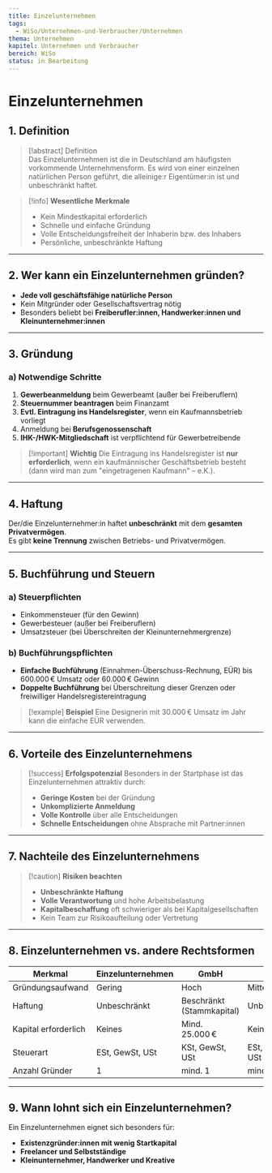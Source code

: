 ```yaml
---
title: Einzelunternehmen
tags:
  - WiSo/Unternehmen-und-Verbraucher/Unternehmen
thema: Unternehmen
kapitel: Unternehmen und Verbraucher
bereich: WiSo
status: in Bearbeitung
---
```

# Einzelunternehmen

## 1. Definition

> [!abstract] Definition  
> Das Einzelunternehmen ist die in Deutschland am häufigsten vorkommende Unternehmensform. Es wird von einer einzelnen natürlichen Person geführt, die alleinige:r Eigentümer:in ist und unbeschränkt haftet.

> [!info] **Wesentliche Merkmale**
> - Kein Mindestkapital erforderlich  
> - Schnelle und einfache Gründung  
> - Volle Entscheidungsfreiheit der Inhaberin bzw. des Inhabers  
> - Persönliche, unbeschränkte Haftung  

---

## 2. Wer kann ein Einzelunternehmen gründen?

- **Jede voll geschäftsfähige natürliche Person**
- Kein Mitgründer oder Gesellschaftsvertrag nötig
- Besonders beliebt bei **Freiberufler:innen, Handwerker:innen und Kleinunternehmer:innen**

---

## 3. Gründung

### a) Notwendige Schritte

1. **Gewerbeanmeldung** beim Gewerbeamt (außer bei Freiberuflern)
2. **Steuernummer beantragen** beim Finanzamt
3. **Evtl. Eintragung ins Handelsregister**, wenn ein Kaufmannsbetrieb vorliegt
4. Anmeldung bei **Berufsgenossenschaft**
5. **IHK-/HWK-Mitgliedschaft** ist verpflichtend für Gewerbetreibende

> [!important] **Wichtig**
> Die Eintragung ins Handelsregister ist **nur erforderlich**, wenn ein kaufmännischer Geschäftsbetrieb besteht (dann wird man zum "eingetragenen Kaufmann" – e.K.).

---

## 4. Haftung

Der/die Einzelunternehmer:in haftet **unbeschränkt** mit dem **gesamten Privatvermögen**.  
Es gibt **keine Trennung** zwischen Betriebs- und Privatvermögen.

---

## 5. Buchführung und Steuern

### a) Steuerpflichten

- Einkommensteuer (für den Gewinn)
- Gewerbesteuer (außer bei Freiberuflern)
- Umsatzsteuer (bei Überschreiten der Kleinunternehmergrenze)

### b) Buchführungspflichten

- **Einfache Buchführung** (Einnahmen-Überschuss-Rechnung, EÜR) bis 600.000 € Umsatz oder 60.000 € Gewinn
- **Doppelte Buchführung** bei Überschreitung dieser Grenzen oder freiwilliger Handelsregistereintragung

> [!example] **Beispiel**
> Eine Designerin mit 30.000 € Umsatz im Jahr kann die einfache EÜR verwenden.

---

## 6. Vorteile des Einzelunternehmens

> [!success] **Erfolgspotenzial**
> Besonders in der Startphase ist das Einzelunternehmen attraktiv durch:
> - **Geringe Kosten** bei der Gründung  
> - **Unkomplizierte Anmeldung**  
> - **Volle Kontrolle** über alle Entscheidungen  
> - **Schnelle Entscheidungen** ohne Absprache mit Partner:innen

---

## 7. Nachteile des Einzelunternehmens

> [!caution] **Risiken beachten**
> - **Unbeschränkte Haftung**  
> - **Volle Verantwortung** und hohe Arbeitsbelastung  
> - **Kapitalbeschaffung** oft schwieriger als bei Kapitalgesellschaften  
> - Kein Team zur Risikoaufteilung oder Vertretung

---

## 8. Einzelunternehmen vs. andere Rechtsformen

| Merkmal              | Einzelunternehmen       | GmbH                     | GbR                        |
|----------------------|-------------------------|--------------------------|----------------------------|
| Gründungsaufwand     | Gering                  | Hoch                     | Mittel                     |
| Haftung              | Unbeschränkt            | Beschränkt (Stammkapital)| Unbeschränkt               |
| Kapital erforderlich | Keines                  | Mind. 25.000 €           | Keines                     |
| Steuerart            | ESt, GewSt, USt         | KSt, GewSt, USt          | ESt, GewSt, USt            |
| Anzahl Gründer       | 1                       | mind. 1                  | mind. 2                    |


---

## 9. Wann lohnt sich ein Einzelunternehmen?

Ein Einzelunternehmen eignet sich besonders für:

- **Existenzgründer:innen mit wenig Startkapital**
- **Freelancer und Selbstständige**
- **Kleinunternehmer, Handwerker und Kreative**

